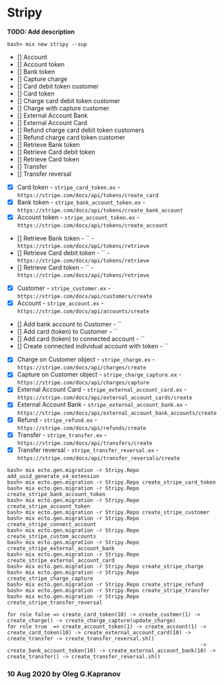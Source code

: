 # Stripy

**TODO: Add description**

```
bash> mix new stripy --sup
```

- [] Account
- [] Account token
- [] Bank token
- [] Capture charge
- [] Card debit token customer
- [] Card token
- [] Charge card debit token customer
- [] Charge with capture customer
- [] External Account Bank
- [] External Account Card
- [] Refund charge card debit token customers
- [] Refund charge card token customer
- [] Retrieve Bank token
- [] Retrieve Card debit token
- [] Retrieve Card token
- [] Transfer
- [] Transfer reversal

- [X] Card token                                     - `stripe_card_token.ex`            - `https://stripe.com/docs/api/tokens/create_card`
- [X] Bank token                                     - `stripe_bank_account_token.ex`    - `https://stripe.com/docs/api/tokens/create_bank_account`
- [X] Account token                                  - `stripe_account_token.ex`         - `https://stripe.com/docs/api/tokens/create_account`
- []  Retrieve Bank token                            - ``                                - `https://stripe.com/docs/api/tokens/retrieve`
- []  Retrieve Card debit token                      - ``                                - `https://stripe.com/docs/api/tokens/retrieve`
- []  Retrieve Card token                            - ``                                - `https://stripe.com/docs/api/tokens/retrieve`
- [X] Customer                                       - `stripe_customer.ex`              - `https://stripe.com/docs/api/customers/create`
- [X] Account                                        - `stripe_account.ex`               - `https://stripe.com/docs/api/accounts/create`
- []  Add bank account to Customer                   - ``
- []  Add card (token) to Customer                   - ``
- []  Add card (token) to connected account          - ``
- []  Create connected individual account with token - ``
- [X] Charge on Customer object                      - `stripe_charge.ex`                - `https://stripe.com/docs/api/charges/create`
- [X] Capture on Customer object                     - `stripe_charge_capture.ex`        - `https://stripe.com/docs/api/charges/capture`
- [X] External Account Card                          - `stripe_external_account_card.ex` - `https://stripe.com/docs/api/external_account_cards/create`
- [X] External Account Bank                          - `stripe_external_account_bank.ex` - `https://stripe.com/docs/api/external_account_bank_accounts/create`
- [X] Refund                                         - `stripe_refund.ex`                - `https://stripe.com/docs/api/refunds/create`
- [X] Transfer                                       - `stripe_transfer.ex`              - `https://stripe.com/docs/api/transfers/create`
- [X] Transfer reversal                              - `stripe_transfer_reversal.ex`     - `https://stripe.com/docs/api/transfer_reversals/create`

```
bash> mix ecto.gen.migration -r Stripy.Repo add_uuid_generate_v4_extension
bash> mix ecto.gen.migration -r Stripy.Repo create_stripe_card_token
bash> mix ecto.gen.migration -r Stripy.Repo create_stripe_bank_account_token
bash> mix ecto.gen.migration -r Stripy.Repo create_stripe_account_token
bash> mix ecto.gen.migration -r Stripy.Repo create_stripe_customer
bash> mix ecto.gen.migration -r Stripy.Repo create_stripe_connect_account
bash> mix ecto.gen.migration -r Stripy.Repo create_stripe_custom_accounts
bash> mix ecto.gen.migration -r Stripy.Repo create_stripe_external_account_bank
bash> mix ecto.gen.migration -r Stripy.Repo create_stripe_external_account_card
bash> mix ecto.gen.migration -r Stripy.Repo create_stripe_charge
bash> mix ecto.gen.migration -r Stripy.Repo create_stripe_charge_capture
bash> mix ecto.gen.migration -r Stripy.Repo create_stripe_refund
bash> mix ecto.gen.migration -r Stripy.Repo create_stripe_transfer
bash> mix ecto.gen.migration -r Stripy.Repo create_stripe_transfer_reversal
```

```
for role false => create_card_token(10) -> create_custmer(1) -> create_charge() -> create_charge_capture(update_charge)
for role true  => create_account_token(1) -> create_account(1) -> create_card_token(10) -> create_external_account_card(10) -> create_transfer -> create_transfer_reversal.sh()
                                                               -> create_bank_account_token(10) -> create_external_account_bank(10) -> create_transfer() -> create_transfer_reversal.sh()
```

### 10 Aug 2020 by Oleg G.Kapranov

[1]: https://paper.dropbox.com/doc/Kapranov-tasks-KiiwUONoZm8UsQ0aS2Uc7
[2]: https://paper.dropbox.com/doc/Stripe-functionality-and-logics-d0eLko6UEEBuv1sh9IyWX
[3]: https://github.com/code-corps/stripity_stripe
[4]: https://github.com/sikanhe/stripe-elixir
[5]: https://github.com/svileng/stripy
[6]: https://github.com/stripe/stripe-mock
[7]: https://github.com/whitepaperclip/stripe_mock
[8]: https://github.com/ericentin/exexec
[9]: https://github.com/saleyn/erlexec
[10]: http://saleyn.github.io/erlexec/
[11]: https://github.com/pinterest/elixometer
[12]: https://github.com/paveltyk/epgsql_ex
[13]: https://question-it.com/questions/459691/kak-ispolzovat-repotransaction-s-neobrabotannymi-sql-zaprosami-v-ecto
[14]: https://github.com/code-corps/code-corps-api
[15]: https://medium.com/@paveltyk/custom-postgresql-driver-and-adapter-for-ecto-bedf1f9e0d19
[16]: https://www.slideshare.net/aaforward/accepting-payments-using-stripe-and-elixir
[17]: https://stripe.com/docs/connect/account-tokens
[18]: https://stripe.com/docs/api/tokens/create_card
[19]: https://stripe.com/docs/api/customers
[20]: https://paper.dropbox.com/doc/Stripe-functionality-and-logics-d0eLko6UEEBuv1sh9IyWX
[21]: https://lostkobrakai.svbtle.com/a-case-against-many_to_many
[22]: https://stripe.com/docs/api/charges/object
[23]: https://stripe.com/docs/api/charges/capture

